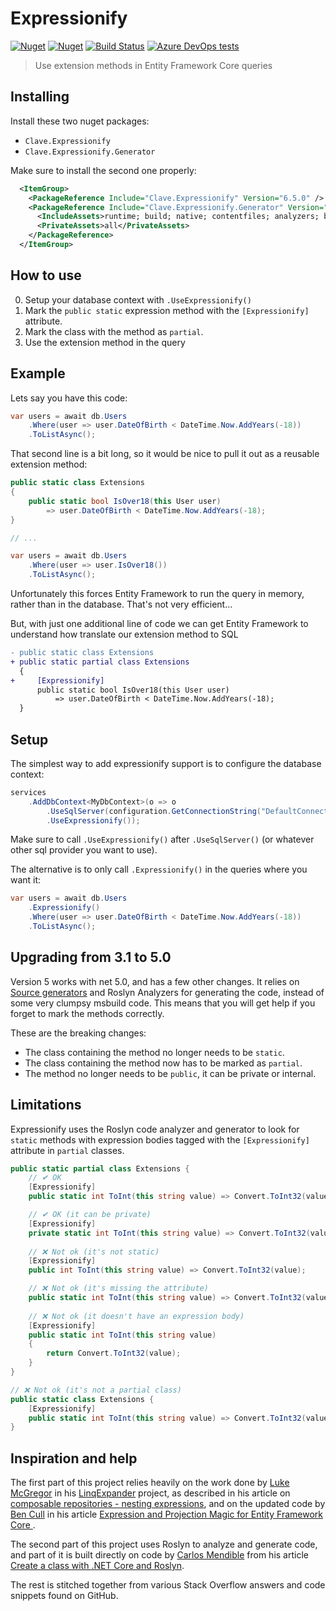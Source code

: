 # Expressionify

[![Nuget](https://img.shields.io/nuget/v/Clave.Expressionify)][1] [![Nuget](https://img.shields.io/nuget/dt/Clave.Expressionify)][1] [![Build Status](https://claveconsulting.visualstudio.com/Nugets/_apis/build/status/ClaveConsulting.Expressionify?branchName=master)][2] [![Azure DevOps tests](https://img.shields.io/azure-devops/tests/ClaveConsulting/Nugets/14)][2]

> Use extension methods in Entity Framework Core queries

## Installing

Install these two nuget packages:

* `Clave.Expressionify`
* `Clave.Expressionify.Generator`

Make sure to install the second one properly:

```xml
  <ItemGroup>
    <PackageReference Include="Clave.Expressionify" Version="6.5.0" />
    <PackageReference Include="Clave.Expressionify.Generator" Version="6.5.0">
      <IncludeAssets>runtime; build; native; contentfiles; analyzers; buildtransitive</IncludeAssets>
      <PrivateAssets>all</PrivateAssets>
    </PackageReference>
  </ItemGroup>
```

## How to use

0) Setup your database context with `.UseExpressionify()`
1) Mark the `public static` expression method with the `[Expressionify]` attribute.
2) Mark the class with the method as `partial`.
3) Use the extension method in the query


## Example

Lets say you have this code:

```csharp
var users = await db.Users
    .Where(user => user.DateOfBirth < DateTime.Now.AddYears(-18))
    .ToListAsync();
```

That second line is a bit long, so it would be nice to pull it out as a reusable extension method:

```csharp
public static class Extensions
{
    public static bool IsOver18(this User user)
        => user.DateOfBirth < DateTime.Now.AddYears(-18);
}

// ...

var users = await db.Users
    .Where(user => user.IsOver18())
    .ToListAsync();

```

Unfortunately this forces Entity Framework to run the query in memory, rather than in the database. That's not very efficient...

But, with just one additional line of code we can get Entity Framework to understand how translate our extension method to SQL

```diff
- public static class Extensions
+ public static partial class Extensions
  {
+     [Expressionify]
      public static bool IsOver18(this User user)
          => user.DateOfBirth < DateTime.Now.AddYears(-18);
  }

```

## Setup

The simplest way to add expressionify support is to configure the database context:

```csharp
services
    .AddDbContext<MyDbContext>(o => o
        .UseSqlServer(configuration.GetConnectionString("DefaultConnection"))
        .UseExpressionify());
```

Make sure to call `.UseExpressionify()` after `.UseSqlServer()` (or whatever other sql provider you want to use).

The alternative is to only call `.Expressionify()` in the queries where you want it:

```csharp
var users = await db.Users
    .Expressionify()
    .Where(user => user.DateOfBirth < DateTime.Now.AddYears(-18))
    .ToListAsync();
```


## Upgrading from 3.1 to 5.0

Version 5 works with net 5.0, and has a few other changes. It relies on [Source generators](https://devblogs.microsoft.com/dotnet/introducing-c-source-generators/) and Roslyn Analyzers for generating the code, instead of some very clumpsy msbuild code. This means that you will get help if you forget to mark the methods correctly. 

These are the breaking changes:
* The class containing the method no longer needs to be `static`.
* The class containing the method now has to be marked as `partial`.
* The method no longer needs to be `public`, it can be private or internal.

## Limitations

Expressionify uses the Roslyn code analyzer and generator to look for `static` methods with expression bodies tagged with the `[Expressionify]` attribute in `partial` classes.

```csharp
public static partial class Extensions {
    // ✔ OK
    [Expressionify]
    public static int ToInt(this string value) => Convert.ToInt32(value);

    // ✔ OK (it can be private)
    [Expressionify]
    private static int ToInt(this string value) => Convert.ToInt32(value);
    
    // ❌ Not ok (it's not static)
    [Expressionify]
    public int ToInt(this string value) => Convert.ToInt32(value);

    // ❌ Not ok (it's missing the attribute)
    public static int ToInt(this string value) => Convert.ToInt32(value);
    
    // ❌ Not ok (it doesn't have an expression body)
    [Expressionify]
    public static int ToInt(this string value)
    {
        return Convert.ToInt32(value);
    }
}

// ❌ Not ok (it's not a partial class)
public static class Extensions {
    [Expressionify]
    public static int ToInt(this string value) => Convert.ToInt32(value);
}

```


## Inspiration and help

The first part of this project relies heavily on the work done by [Luke McGregor](https://twitter.com/staticv0id) in his [LinqExpander](https://github.com/lukemcgregor/LinqExpander) project, as described in his article on [composable repositories - nesting expressions](https://blog.staticvoid.co.nz/2016/composable_repositories_-_nesting_extensions/), and on the updated code by [Ben Cull](https://twitter.com/BenWhoLikesBeer) in his article [Expression and Projection Magic for Entity Framework Core ](https://benjii.me/2018/01/expression-projection-magic-entity-framework-core/).

The second part of this project uses Roslyn to analyze and generate code, and part of it is built directly on code by [Carlos Mendible](https://twitter.com/cmendibl3) from his article [Create a class with .NET Core and Roslyn](https://carlos.mendible.com/2017/03/02/create-a-class-with-net-core-and-roslyn/).

The rest is stitched together from various Stack Overflow answers and code snippets found on GitHub.



[1]: https://www.nuget.org/packages/Clave.Expressionify/
[2]: https://claveconsulting.visualstudio.com/Nugets/_build/latest?definitionId=14
